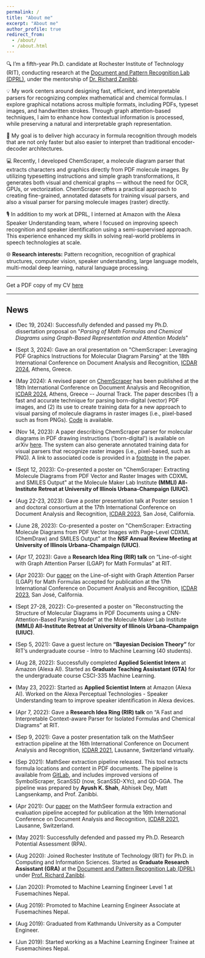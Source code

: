 ```yaml
---
permalink: /
title: "About me"
excerpt: "About me"
author_profile: true
redirect_from: 
  - /about/
  - /about.html
---
```


<!--
# Ayush Kumar Shah
 -->

<!--
Graduate Research Assisstant, <br>
[Rochester Institute of Technology](https://www.rit.edu), New York
 -->

 🔍 I’m a fifth-year Ph.D. candidate at Rochester Institute of Technology (RIT),
 conducting research at the
[Document and Pattern Recognition Lab (DPRL)](https://www.cs.rit.edu/~dprl/index.html),
under the mentorship of [Dr. Richard Zanibbi](https://www.cs.rit.edu/~rlaz/).

💡 My work centers around designing fast, efficient, and interpretable parsers
for recognizing complex mathematical and chemical formulas. I explore graphical
notations across multiple formats, including PDFs, typeset images, and
handwritten strokes. Through graph attention-based techniques, I aim to enhance
how contextual information is processed, while preserving a natural and
interpretable graph representation.

🎯 My goal is to deliver high accuracy in formula recognition through models
that are not only faster but also easier to interpret than traditional
encoder-decoder architectures.

💻 Recently, I developed ChemScraper, a molecule diagram parser that extracts
characters and graphics directly from PDF molecule images. By utilizing
typesetting instructions and simple graph transformations, it generates both
visual and chemical graphs — without the need for OCR, GPUs, or vectorization.
ChemScraper offers a practical approach to creating fine-grained, annotated
datasets for training visual parsers, and also a visual parser for parsing
molecule images (raster) directly.

🎙️ In addition to my work at DPRL, I interned at Amazon with the Alexa Speaker
Understanding team, where I focused on improving speech recognition and speaker
identification using a semi-supervised approach. This
experience enhanced my skills in solving real-world problems in speech
technologies at scale.

🌐 **Research interests:** Pattern recognition, recognition of graphical structures,
computer vision, speaker understanding, large language models, multi-modal deep
learning, natural language processing.

<!--💡 My work centers around designing fast, efficient, and interpretable parsers-->
<!--for recognizing mathematical formulas and chemical diagrams-->
<!--across multiple formats, including PDFs, typeset images, and-->
<!--handwritten strokes. Through graph attention-based techniques and the-->
<!--integration of Large Language Models (LLMs), I aim to enhance how contextual-->
<!--information is processed while preserving a natural and interpretable graph-->
<!--representation.-->
<!---->
<!--🎯 My goal is to deliver high accuracy in math formula and chemical diagram-->
<!--recognition through models-->
<!--that are not only faster but also easier to interpret than traditional-->
<!--encoder-decoder architectures. Also, by leveraging LLMs, I've improved recognition-->
<!--accuracy in math and chemical diagram parsing.-->
<!---->
<!--💻 Recently, I developed ChemScraper, a molecule diagram parser that extracts-->
<!--characters and graphics directly from PDF molecule images. By utilizing-->
<!--typesetting instructions and simple graph transformations, it generates both-->
<!--visual and chemical graphs — without the need for OCR, GPUs, or vectorization.-->
<!--ChemScraper offers a practical approach to creating fine-grained, annotated-->
<!--datasets for training visual parsers, and also a visual parser for parsing-->
<!--molecule images (raster) directly.-->
<!---->
<!--🎙️ In addition to my work at DPRL, I interned at Amazon with the Alexa Speaker-->
<!--Understanding team, where I focused on improving speech recognition and speaker-->
<!--identification using LLMs, generative AI models for speech synthesis, combined-->
<!--with a semi-supervised approach. This-->
<!--experience enhanced my skills in applying LLMs to real-world problems in speech-->
<!--technologies.-->
<!---->
<!--🌐 **Research interests:** Pattern recognition, recognition of graphical structures,-->
<!--computer vision, speaker understanding, large language models, multi-modal deep-->
<!--learning, natural language processing.-->

<!-- pattern recognition, computer vision, deep learning, -->
<!-- large language models, speech and natural language processing. -->
<!-- I'm on a mission to decode the intricacies of graphical structures, from mathematical formulas to chemical diagrams. -->

<!-- **Research Interests**: Pattern recognition, computer vision, detection and recognition of graphical structures, deep -->
<!-- learning, natural language processing -->

---

Get a PDF copy of my CV [here](/files/CV_AyushKumarShah_current.pdf)

---

## News

- (Dec 19, 2024): Successfully defended and passed my Ph.D. dissertation proposal on 
    "*Parsing of Math Formulas and Chemical Diagrams using Graph-Based
        Representation and Attention Models*"

- (Sept 3, 2024): Gave an oral presentation on "ChemScraper: Leveraging PDF
    Graphics Instructions for Molecular Diagram Parsing" at
    the 18th International Conference on Document Analysis and Recognition,
    [ICDAR 2024](https://icdar2024.net/), Athens, Greece.

- (May 2024): A revised paper on
    [ChemScraper](https://shahayush.com/publication/) has been published at
    the 18th International Conference on Document Analysis and Recognition,
    [ICDAR 2024](https://icdar2024.net/), Athens, Greece -- Journal Track. The
    paper describes (1) a fast and accurate technique for parsing born-digital
    (vector) PDF images, and (2) its use to create training data for a new
    approach to visual parsing of molecule diagrams in raster images (i.e.,
    pixel-based such as from PNGs). [Code](https://gitlab.com/dprl/graphics-extraction/-/tree/icdar2024)
    is available.

- (Nov 14, 2023): A paper describing ChemScraper parser for molecular diagrams in
    PDF drawing instructions ('born-digital') is available on arXiv [here](https://arxiv.org/abs/2311.12161). 
    The system can also generate annotated training data for visual parsers that recognize raster images
    (i.e., pixel-based, such as PNG). A link to associated code is provided in 
    a [footnote](https://gitlab.com/dprl/graphics-extraction/-/tree/icdar2024) in the paper.

- (Sept 12, 2023): Co-presented a poster on "ChemScraper: Extracting Molecule Diagrams
    from PDF Vector and Raster Images with CDXML and SMILES Output" 
    at the Molecule Maker Lab Institute **(MMLI) All-Institute Retreat at
University of Illinois Urbana-Champaign (UIUC)**.

- (Aug 22-23, 2023): Gave a poster presentation talk 
    at Poster session 1 and doctoral consortium at
    the 17th International Conference on Document Analysis and Recognition,
    [ICDAR 2023](https://icdar2023.org/), San José, California.


- (June 28, 2023): Co-presented a poster on "ChemScraper: Extracting Molecule Diagrams
    from PDF Vector Images with Page-Level CDXML (ChemDraw) and SMILES Output" 
    at the **NSF Annual Review Meeting at University of Illinois Urbana-Champaign (UIUC)**.
 
- (Apr 17, 2023): Gave a **Research Idea Ring (RIR) talk** on “Line-of-sight with Graph Attention Parser 
    (LGAP) for Math Formulas” at RIT.

- (Apr 2023): Our [paper](https://shahayush.com/publication/2023-04-30-lgap) 
    on the Line-of-sight with Graph Attention Parser (LGAP) for Math Formulas
    accepted for publication at 
    the 17th International Conference on Document Analysis and Recognition,
    [ICDAR 2023](https://icdar2023.org/), San José, California.

- (Sept 27-28, 2022): Co-presented a poster on "Reconstructing the Structure of Molecular Diagrams in PDF Documents 
using a CNN-Attention-Based Parsing Model" at the Molecule Maker Lab Institute **(MMLI) All-Institute Retreat at
University of Illinois Urbana-Champaign (UIUC)**.

- (Sep 5, 2021): Gave a guest lecture on **“Bayesian Decision Theory”** for RIT’s undergraduate course - 
    Intro to Machine Learning (40 students).

- (Aug 28, 2022): Successfully completed **Applied Scientist Intern** at Amazon (Alexa AI). Started as
**Graduate Teaching Assisstant (GTA)** for the undergraduate course CSCI-335 Machine Learning.

- (May 23, 2022): Started as **Applied Scientist Intern** at Amazon (Alexa AI). 
   Worked on the Alexa Perceptual Technologies - Speaker Understanding team
   to improve speaker identification in Alexa devices.
 
- (Apr 7, 2022): Gave a **Research Idea Ring (RIR) talk** on “A Fast and Interpretable 
    Context-aware Parser for Isolated Formulas and Chemical Diagrams” at RIT.

- (Sep 9, 2021): Gave a poster presentation talk on the 
    MathSeer extraction pipeline at 
    the 16th International Conference on Document Analysis and Recognition,
    [ICDAR 2021](https://icdar2021.org/), 
    Lausanne, Switzerland virtually.
 
- (Sep 2021): MathSeer extraction pipeline released. This tool extracts formula
  locations and content in PDF documents. The pipeline is available from
  [GitLab](https://gitlab.com/dprl/MathSeer-extraction-pipeline), and includes 
  improved versions of SymbolScraper, ScanSSD (now,
  ScanSSD-XYc), and QD-GGA. The pipeline was prepared by **Ayush K. Shah**,
  Abhisek Dey, Matt Langsenkamp, and Prof. Zanibbi.

- (Apr 2021): Our [paper](https://shahayush.com/publication/2021-09-01-mathseer-pipeline) 
    on the MathSeer formula extraction and evaluation pipeline accepted for publication at
    the 16th International Conference on Document Analysis and Recognition, 
  [ICDAR 2021](https://icdar2021.org/), Lausanne, Switzerland.

- (May 2021): Successfully defended and passed my Ph.D. Research Potential Assessment (RPA).

- (Aug 2020): Joined Rochester Institute of Technology (RIT) for Ph.D. in Computing and Information Sciences.
    Started as **Graduate Research Assisstant (GRA)**  at the [Document and
    Pattern Recognition Lab (DPRL)](https://www.cs.rit.edu/~dprl/) under [Prof.
    Richard Zanibbi](https://www.cs.rit.edu/~rlaz/).

- (Jan 2020): Promoted to Machine Learning Engineer Level 1 at Fusemachines
    Nepal.

- (Aug 2019): Promoted to Machine Learning Engineer Associate at Fusemachines
    Nepal.

- (Aug 2019): Graduated from Kathmandu University as a Computer Engineer.

- (Jun 2019): Started working as a Machine Learning Engineer Trainee at
    Fusemachines Nepal.

<!-- ## Education -->

<!-- --- -->

<!-- ### PhD, Computing and Information Sciences -->

<!-- 2020-Present -->

<!-- Rochester Institute of Technology, <br> --> 
<!-- Rochester, New York -->

<!-- --- -->

<!-- ### BE, Computer Engineering -->

<!-- 2015-2019 -->

<!-- Kathmandu University, <br> --> 
<!-- Dhulikhel, Nepal -->

<!-- CGPA: 3.96 / 4.0 -->

<!-- **Coursework:** Machine Learning; Artificial Intelligence; Natural Language Processing; Data Structure and Algorithms; -->
<!-- Database Management Systems; Operating Systems; Advanced Calculus and Linear Algebra; C; C++; Computer Architecture; -->
<!-- Software Engineering; Digital Signal Processing; Embedded Systems -->

<!-- --- -->

<!-- ## Work Experience -->

<!-- --- -->
<!-- ### Applied Scientist Intern -->

<!-- May 23, 2022 - Aug 26, 2022 -->

<!-- Amazon - Alexa AI <br> -->
<!-- Sunnyvale, California -->
 
<!-- Reduced annotation costs and training time, with competitive speaker -->
<!-- identification results in voice assistants (e.g., Alexa) using semi-supervised -->
<!-- techniques (Alexa Speaker Understanding team). -->

<!-- ### Graduate Research Assisstant -->

<!-- Aug 18, 2020 - Present --> 

<!-- Rochester Institute of Technology, <br> --> 
<!-- Rochester, New York -->

<!-- One of the members of the [MathSeer Project,](https://www.cs.rit.edu/~dprl/mathseer/) which --> 
<!-- is a system to make finding mathematical information easier. --> 
<!-- I am conducting research under Prof. Richard Zanibbi to create innovative search -->
<!-- engines, interfaces, and algorithms for extracting and recognizing math. -->

<!-- --- -->

<!-- ### Machine Learning Engineer -->

<!-- June 17, 2019 - Aug 31, 2020 -->

<!-- Fusemachines Nepal, <br> --> 
<!-- Aarya Tower Bhawan, Hattisar, Nepal -->

<!-- - Worked on the ML pipeline: data cleaning and pre-processing, model building, tuning hyperparameters, model -->
<!-- training, and model evaluation in NLP and Computer Vision domain. -->

<!-- - Developed a product classifier using chemical attributes to optimize business decisions for products that go unsold -->
<!-- using boosting algorithms including Gradient Boosting, Random Forests, XGBoost, LightGBM. -->

<!-- - Built an intelligent character recognition system using CNN and RNN to predict handwritten texts (both English -->
<!-- and Nepali) in manually-filled form fields with an accuracy of 95%. --> 

<!-- - Analysed data provided by a subscription-based e-commerce client for building a recommendation system, which -->
<!-- led to an increase in revenue through cross-selling by 6% (large as we were serving 600k users). -->

<!-- - Designed, reviewed, and refined reading materials, quizzes, assignments, and projects for [Fusemachines AI Education Programs](https://fusemachines.com/ai-education/for-engineers/) - “Foundations in AI: Mathematics for AI” (linear algebra, calculus, probability and statistics, -->
<!-- etc.), “Micro Degree™ in Artificial Intelligence: Machine Learning, Computer Vision” (regresssion, image processing, feature detection, image classification, object recognition, etc.) -->

<!-- --- -->

<!-- ### Computer Science Instructor -->

<!-- Jan 2020 - June 2020 -->

<!-- Samriddhi College, <br> --> 
<!-- Kathmandu, Nepal -->

<!-- Designed and implemented daily lesson plans and coding sessions for the course [“Foundations in AI: Computer -->
<!-- Science and Mathematics”](https://fusemachines.com/ai-education/for-engineers/) to undergraduate BSc.CSIT students. --> 
<!-- The course topics include: Introduction to AI, -->
<!-- Fundamentals of CS, Python Programming, Data Structure, Database Management System. -->

<!-- --- -->

<!-- ## Technical Experience -->

<!-- --- -->

<!-- ### Projects -->

<!-- - [Nepali Plagiarism Detector (NLP)](https://github.com/ayushkumarshah/Nepali_Plagiarism_Detection)<br> -->
<!-- An application that detects plagiarised Devanagari text files using a self-built rule-based stemming algorithm and -->
<!-- Cosine similarity -->

<!-- - [Guitar chord recognizer](https://github.com/ayushkumarshah/Guitar-Chords-recognition)<br> -->
<!-- An application that predicts the chords when the Mel spectrograms of guitar sound are fed into a CNN. -->

<!-- - [AI Plays GTA 5: Simulating self-driving vehicles](https://github.com/ayushkumarshah/AI-Plays-GTA5)<br> -->
<!-- A bike-riding agent in a virtual environment (GTA5), built using CNN, used for simulating self-driving vehicles. -->
 
<!-- - [Sarangi: Nepali lyrics emotions extraction (NLP)](https://github.com/ayushkumarshah/sarangi)<br> -->
<!-- A framework that categorizes songs written in the Devanagari script into four emotions using Naive Bayes. -->

<!-- - [Autocar](https://github.com/ayushkumarshah/autocar/)<br> -->
<!--   A self-driving car that can detect lanes, stop sign, traffic light and avoid a collision, built using Canny edge -->
<!-- detection, Hough transform, Haar cascade classifier, and Arduino programming. -->
 
<!-- - [MathMate – advanced mathematical calculator](https://github.com/ayushkumarshah/MathMate)<br> -->
<!-- An android app that solves different types of mathematical equations, numerical computations, and calculus -->
<!-- problems showing involved steps. -->

<!-- --- -->

<!-- ## Additional Experiences and Certifications: -->

<!-- |S.No.|Name of Course/Conference|Offered by|Estimated period|Date of Completion|Certificate| -->
<!-- |---|---|---|---|---|---| -->
<!-- |1|Fusemachines Artificial Intelligence Scholarship Program|[Fusemachines](https://fusemachines.com/)|6 months|Nov 2018 - May 2019| -->
<!-- |2|AWS Innovate Online Conference - AI/ML Edition : Certificate of Attendance|[AWS](https://aws.amazon.com/)|5 hours|Feb 19, 2020|[View Certificate](https://drive.google.com/open?id=1tIMKDhCth63rFkicrPAUu0vQA3Zudx4C)| -->
<!-- |3|[Multivariable calculus](https://www.khanacademy.org/math/multivariable-calculus)|[Khan Academy](https://www.khanacademy.org/)|20 hrs|Feb 24, 2020| -->
<!-- |4|[Statistics and Probability](https://www.khanacademy.org/math/statistics-probability)|[Khan Academy](https://www.khanacademy.org/)|20 hrs|Feb 27, 2020| -->
<!-- |5|[Pandas Foundation](https://www.datacamp.com/courses/pandas-foundations)|[DataCamp](https://www.datacamp.com/)|4 hours|March 14, 2020|[View Certificate](https://www.datacamp.com/statement-of-accomplishment/course/cbfa5d9e55822bb0766ab866a4dde1c79e7509fa)| -->
<!-- |6|[Software Engineering for Data Scientists in Python](https://www.datacamp.com/courses/software-engineering-for-data-scientists-in-python)|[DataCamp](https://www.datacamp.com/)|4 hours|March 25, 2020|[View Certificate](https://www.datacamp.com/statement-of-accomplishment/course/57f6c72aa989430f77a1b66c081dc40ca7cb8d03)| -->
<!-- |7|[Deep Learning Nanodegree](https://www.udacity.com/course/deep-learning-nanodegree--nd101)|[Udacity](https://www.udacity.com/)|4 months|April 22, 2020|[View Certificate](https://confirm.udacity.com/M7HJGNR3)| -->
<!-- |8|[Natural Language Processing Nanodegree](https://www.udacity.com/course/natural-language-processing-nanodegree--nd892)|[Udacity](https://www.udacity.com/)|3 months|May 7, 2020|[View Certificate](https://confirm.udacity.com/SKL4AQE3)| -->
<!-- |9|[Effective Client Communication Training](https://classroom.google.com/u/0/c/OTk0NTYxMDQ3ODBa)|[Fusemachines](https://fusemachines.com)|1 month|May 18, 2020|[View Certificate](https://drive.google.com/file/d/1pwjxW8upDaO6_YRbv8Z0g26uLtZkipLu/view?usp=sharing)| -->
<!-- |10|[Full Stack Web Development with Flask](http://www.linkedin.com/learning/full-stack-web-development-with-flask)|[Linkedin Learning](https://www.linkedin.com/learning)|5 hours|June 12, 2020|[View Certificate](https://drive.google.com/file/d/1k-9cZ6Zp6wpVCeuantBlSHa4FNKUNWbF/view?usp=sharing)| -->
<!-- |11|[Python: Design Patterns](https://www.linkedin.com/learning/python-design-patterns/next-steps?autoplay=true)|[Linkedin Learning](https://www.linkedin.com/learning)|2 hours|June 14, 2020|[View Certificate](https://drive.google.com/file/d/13eVXfETo4OkJzkFmeen-RzH9cSSOZXQA/view?usp=sharing)| -->
<!-- |12|[Computer Vision Nanodegree](https://www.udacity.com/course/computer-vision-nanodegree--nd891)|[Udacity](https://www.udacity.com/)|3 months|June 29, 2020|[View Certificate](https://confirm.udacity.com/GGYLDZPA)| -->
<!-- |13|[3rd National Workshop on Machine Learning and Data Science (NWMLDS) - Certificate of Participation](https://www.mldsn.org/agenda)|[Machine Learning and Data Science Community Nepal (MLDSN)](https://www.mldsn.org/)|5 days|Aug 6, 2020|[View Certificate](https://drive.google.com/file/d/1TfzEt8_fQXX2f5EGNuETUslmfk1C5Sgj/view?usp=sharing)| -->
<!-- |14|[Faster Python Code](https://www.linkedin.com/learning/faster-python-code)|[Linkedin Learning](https://www.linkedin.com/learning)|2 hours|Sept 25, 2020|[View Certificate](https://drive.google.com/file/d/1irBSMbfj227TnGsWVk1xeRQSDRx67t8P/view?usp=sharing)| -->
<!-- |15|[Introduction to Bash Shell Scripting](https://www.coursera.org/learn/introduction-to-bash-shell-scripting)|[Coursera](https://www.coursera.org/)|1 hour|Nov 4, 2020|[View Certificate](https://www.coursera.org/account/accomplishments/certificate/5MDW2Q3ZV7D2)| -->
<!-- |16|[Automation Scripts Using Bash](https://www.coursera.org/projects/auto-scripts-bash)|[Coursera](https://www.coursera.org/)|1 hour|Nov 4, 2020|[View Certificate](https://www.coursera.org/account/accomplishments/certificate/59AMMXE6F9YR)| -->

<!-- --- -->

<!-- ## Technical Skills -->
 
<!-- --- -->

<!-- - **Programming Languages**: Python, R, Matlab, C, C++, JAVA -->
<!-- - **Python Packages**: Pytorch, Tensorflow, Scikit-Learn, OpenCV, Nltk, Pandas, Numpy, Matplotlib, Fastapi, BeautifulSoup, Regex, NetworkX, Jupyter -->
<!-- - **Database**: MySQL, MongoDB -->
<!-- - **Miscellaneous**: Git, Github, Bash, LATEX, Jira, Linux, Arduino, Raspberry-pi -->

<!-- --- -->

